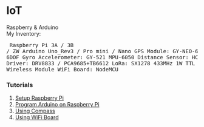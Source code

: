 # IoT
Raspberry &amp; Arduino<br>
My Inventory:  <pre>
    Raspberry Pi 3A / 3B / ZW
    Arduino Uno_Rev3 / Pro mini / Nano
    GPS Module: GY-NEO-6MV2
    3 Axis 6DOF Gyro Accelerometer: GY-521 MPU-6050
    Distance Sensor: HC-SR04
    Motor Driver: DRV8833 / PCA9685+TB6612 
    LoRa: SX1278 433MHz 1W TTL LoRa Wireless Module
    WiFi Board: NodeMCU
</pre>
### Tutorials
1. [Setup Raspberry Pi](https://github.com/xg590/IoT/tree/master/Raspberry_Pi)
2. [Program Arduino on Raspberry Pi](https://github.com/xg590/IoT/tree/master/Arduino)
3. [Using Compass](https://github.com/xg590/IoT/tree/master/GY-BNO055)
4. [Using WiFi Board](https://github.com/xg590/IoT/tree/master/NodeMCU)
